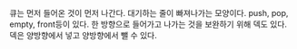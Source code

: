 큐는 먼저 들어온 것이 먼저 나간다. 대기하는 줄이 빠져나가는 모양이다.
push, pop, empty, front등이 있다.
한 방향으로 들어가고 나가는 것을 보완하기 위해 덱도 있다. 덱은 양방향에서 넣고 양방향에서 뺄 수 있다.
